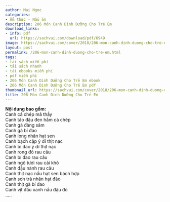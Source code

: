 ```yaml
---
author: Mai Ngọc
categories:
- Ẩm thực - Nấu ăn
description: 206 Món Canh Dinh Dưỡng Cho Trẻ Em
download_links:
- info: pdf
  url: https://sachvui.com/download/pdf/6949
image: https://sachvui.com/cover/2018/206-mon-canh-dinh-duong-cho-tre-em.jpg
layout: post
permalink: /206-mon-canh-dinh-duong-cho-tre-em.html
tags:
- tải sách miễn phí
- tải sách nhanh
- tải ebooks miễn phí
- pdf miễn phí
- 206 Món Canh Dinh Dưỡng Cho Trẻ Em ebook
- 206 Món Canh Dinh Dưỡng Cho Trẻ Em pdf
thumbnail_url: https://sachvui.com/cover/2018/206-mon-canh-dinh-duong-cho-tre-em.jpg
title: 206 Món Canh Dinh Dưỡng Cho Trẻ Em
---
```


 <div class="item-desc text-justify"> <p><strong>Nội dung bao gồm:</strong><br>Canh cá chép mã thầy<br>Canh táo đậu đen hầm cá chép<br>Canh gà đảng sâm<br>Canh gà bí đao<br>Canh long nhãn hạt sen<br>Canh bạch cập ý dĩ thịt nạc<br>Canh bí đao ý dĩ thịt nạc<br>Canh rong đỏ rau câu<br>Canh bí đao rau câu<br>Canh ngô tươi rau cải khô<br>Canh đậu nành rau câu<br>Canh thịt nạc nấu hạt sen bách hợp<br>Canh sơn trà nhân hạt đào<br>Canh thịt gà bí đao<br>Canh vịt đầu xanh nấu đậu đỏ<br>…..</p> </div>